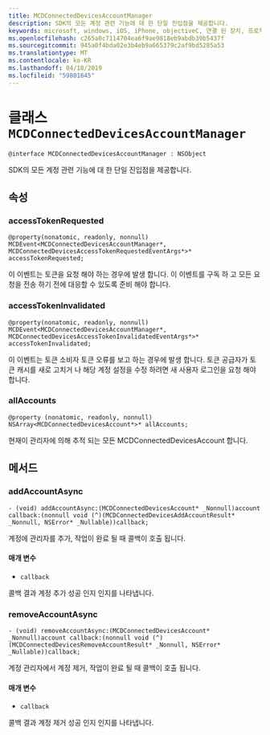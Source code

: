 ```yaml
---
title: MCDConnectedDevicesAccountManager
description: SDK의 모든 계정 관련 기능에 대 한 단일 진입점을 제공합니다.
keywords: microsoft, windows, iOS, iPhone, objectiveC, 연결 된 장치, 프로젝트 로마
ms.openlocfilehash: c265a0c7114704ea6f9ae9818eb9abdb39b5437f
ms.sourcegitcommit: 945a0f4bda02e3b4eb9a665379c2af9bd5285a53
ms.translationtype: MT
ms.contentlocale: ko-KR
ms.lasthandoff: 04/18/2019
ms.locfileid: "59801645"
---
```

# <a name="class-mcdconnecteddevicesaccountmanager"></a>클래스 `MCDConnectedDevicesAccountManager` 

```
@interface MCDConnectedDevicesAccountManager : NSObject
```  
SDK의 모든 계정 관련 기능에 대 한 단일 진입점을 제공합니다.

## <a name="properties"></a>속성

### <a name="accesstokenrequested"></a>accessTokenRequested
`@property(nonatomic, readonly, nonnull) MCDEvent<MCDConnectedDevicesAccountManager*, MCDConnectedDevicesAccessTokenRequestedEventArgs*>* accessTokenRequested;`

이 이벤트는 토큰을 요청 해야 하는 경우에 발생 합니다. 이 이벤트를 구독 하 고 모든 요청을 전송 하기 전에 대응할 수 있도록 준비 해야 합니다.

### <a name="accesstokeninvalidated"></a>accessTokenInvalidated
`@property(nonatomic, readonly, nonnull) MCDEvent<MCDConnectedDevicesAccountManager*, MCDConnectedDevicesAccessTokenInvalidatedEventArgs*>* accessTokenInvalidated;`

이 이벤트는 토큰 소비자 토큰 오류를 보고 하는 경우에 발생 합니다. 토큰 공급자가 토큰 캐시를 새로 고치거 나 해당 계정 설정을 수정 하려면 새 사용자 로그인을 요청 해야 합니다.

### <a name="allaccounts"></a>allAccounts
`@property (nonatomic, readonly, nonnull) NSArray<MCDConnectedDevicesAccount*>* allAccounts;`

현재이 관리자에 의해 추적 되는 모든 MCDConnectedDevicesAccount 합니다.

## <a name="methods"></a>메서드

### <a name="addaccountasync"></a>addAccountAsync
`- (void) addAccountAsync:(MCDConnectedDevicesAccount* _Nonnull)account callback:(nonnull void (^)(MCDConnectedDevicesAddAccountResult* _Nonnull, NSError* _Nullable))callback;`

계정에 관리자를 추가, 작업이 완료 될 때 콜백이 호출 됩니다.

#### <a name="parameters"></a>매개 변수 
* `callback`

콜백 결과 계정 추가 성공 인지 인지를 나타냅니다. 

### <a name="removeaccountasync"></a>removeAccountAsync
`- (void) removeAccountAsync:(MCDConnectedDevicesAccount* _Nonnull)account callback:(nonnull void (^)(MCDConnectedDevicesRemoveAccountResult* _Nonnull, NSError* _Nullable))callback;`

계정 관리자에서 계정 제거, 작업이 완료 될 때 콜백이 호출 됩니다.

#### <a name="parameters"></a>매개 변수 
* `callback` 

 콜백 결과 계정 제거 성공 인지 인지를 나타냅니다. 